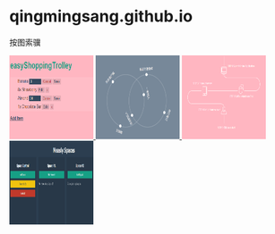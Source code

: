 # qingmingsang.github.io
按图索骥

<a class="alignleft size-thumbnail wp-image-1491" href="http://qingmingsang.github.io/backbone_shopcar_demo/app.html">
	<img width="150px" height="150px" src="backbone_shopcar_demo/shopcar.png" title="shopcar" alt="shopcar">
</a>

<a class="alignleft size-thumbnail wp-image-1491" href="http://qingmingsang.github.io/svg_demo/svg_circletoline.html">
	<img width="150px" height="150px" src="svg_demo/circletoline.png" title="circletoline" alt="circletoline">
</a>

<a class="alignleft size-thumbnail wp-image-1491" href="http://qingmingsang.github.io/svg_demo/svg_movementline.html">
	<img width="150px" height="150px" src="svg_demo/movementline.png" title="movementline" alt="movementline">
</a>

<a class="alignleft size-thumbnail wp-image-1491" href="http://qingmingsang.github.io/measly/demo.html">
	<img width="150px" height="150px" src="measly/measly.png" title="measly" alt="measly">
</a>



